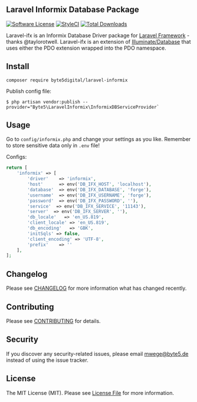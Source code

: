 ## Laravel Informix Database Package
[![Software License](https://img.shields.io/badge/license-MIT-brightgreen.svg?style=flat-square)](LICENSE.md)
[![StyleCI](https://styleci.io/repos/123569635/shield?branch=master)](https://styleci.io/repos/123569635)
[![Total Downloads](https://img.shields.io/packagist/dt/byte5digital/laravel-informix.svg?style=flat-square)](https://packagist.org/packages/byte5digital/laravel-harvest)

Laravel-ifx is an Informix Database Driver package for [Laravel Framework](http://laravel.com/) - thanks @taylorotwell. Laravel-ifx is an extension of [Illuminate/Database](https://github.com/illuminate/database) that uses either the PDO extension wrapped into the PDO namespace.

## Install

`composer require byte5digital/laravel-informix`

Publish config file:
```terminal
$ php artisan vendor:publish --provider="Byte5\LaravelInformix\InformixDBServiceProvider`
```

## Usage
Go to `config/informix.php` and change your settings as you like. Remember to store sensitive data only in `.env` file!

Configs:
```php
return [
    'informix' => [
        'driver'    => 'informix',
        'host'      => env('DB_IFX_HOST', 'localhost'),
        'database'  => env('DB_IFX_DATABASE', 'forge'),
        'username'  => env('DB_IFX_USERNAME', 'forge'),
        'password'  => env('DB_IFX_PASSWORD', ''),
        'service'  => env('DB_IFX_SERVICE', '11143'),
        'server'  => env('DB_IFX_SERVER', ''),
        'db_locale'   => 'en_US.819',
        'client_locale' => 'en_US.819',
        'db_encoding'   => 'GBK',
        'initSqls' => false,
        'client_encoding' => 'UTF-8',
        'prefix'    => ''
    ],
];
```


## Changelog
Please see [CHANGELOG](CHANGELOG.md) for more information what has changed recently.

## Contributing
Please see [CONTRIBUTING](CONTRIBUTING.md) for details.

## Security
If you discover any security-related issues, please email mwege@byte5.de instead of using the issue tracker.

## License
The MIT License (MIT). Please see [License File](/LICENSE.md) for more information.